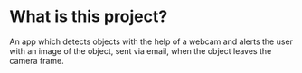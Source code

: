 # What is this project?
An app which detects objects with the help of a webcam and alerts the user with an image of the object, sent via email, when the object leaves the camera frame.
